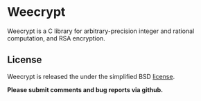 # Weecrypt

Weecrypt is a C library for arbitrary-precision integer and rational
computation, and RSA encryption.

## License

Weecrypt is released the under the simplified BSD [license](https://github.com/fmela/weecrypt/blob/master/LICENSE).

**Please submit comments and bug reports via github.**
